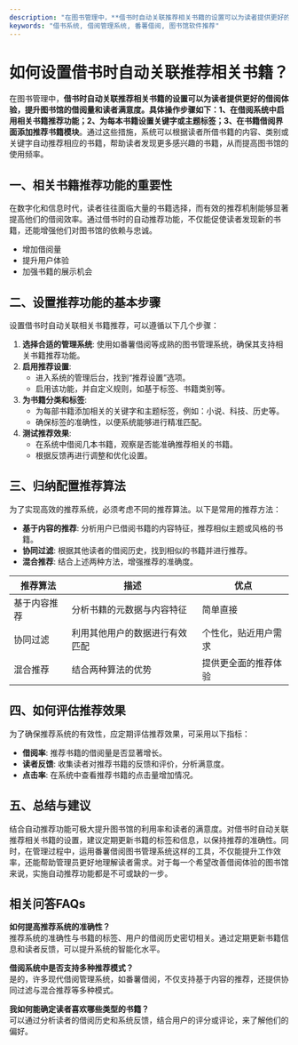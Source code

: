```yaml
---
description: "在图书管理中，**借书时自动关联推荐相关书籍的设置可以为读者提供更好的借阅体验，提升图书馆的借阅量和读者满意度。具体操作步骤如下：1、在借阅系统中启用相关书籍推荐功能；2、为每本书籍设置关键字或主题标签；3、在书籍借阅界面添加推荐书籍模块**。通过这些措施，系统可以根据读者所借书籍的内容、类别或关键字自动推荐相应的书籍，帮助读者发现更多感兴趣的书籍，从而提高图书馆的使用频率。"
keywords: "借书系统, 借阅管理系统, 番薯借阅, 图书馆软件推荐"
---
```

# 如何设置借书时自动关联推荐相关书籍？

在图书管理中，**借书时自动关联推荐相关书籍的设置可以为读者提供更好的借阅体验，提升图书馆的借阅量和读者满意度。具体操作步骤如下：1、在借阅系统中启用相关书籍推荐功能；2、为每本书籍设置关键字或主题标签；3、在书籍借阅界面添加推荐书籍模块**。通过这些措施，系统可以根据读者所借书籍的内容、类别或关键字自动推荐相应的书籍，帮助读者发现更多感兴趣的书籍，从而提高图书馆的使用频率。

## **一、相关书籍推荐功能的重要性**

在数字化和信息时代，读者往往面临大量的书籍选择，而有效的推荐机制能够显著提高他们的借阅效率。通过借书时的自动推荐功能，不仅能促使读者发现新的书籍，还能增强他们对图书馆的依赖与忠诚。

- 增加借阅量
- 提升用户体验
- 加强书籍的展示机会

## **二、设置推荐功能的基本步骤**

设置借书时自动关联相关书籍推荐，可以遵循以下几个步骤：

1. **选择合适的管理系统**: 使用如番薯借阅等成熟的图书管理系统，确保其支持相关书籍推荐功能。
2. **启用推荐设置**:
   - 进入系统的管理后台，找到“推荐设置”选项。
   - 启用该功能，并自定义规则，如基于标签、书籍类别等。
3. **为书籍分类和标签**:
   - 为每部书籍添加相关的关键字和主题标签，例如：小说、科技、历史等。
   - 确保标签的准确性，以便系统能够进行精准匹配。
4. **测试推荐效果**:
   - 在系统中借阅几本书籍，观察是否能准确推荐相关的书籍。
   - 根据反馈再进行调整和优化设置。

## **三、归纳配置推荐算法**

为了实现高效的推荐系统，必须考虑不同的推荐算法。以下是常用的推荐方法：

- **基于内容的推荐**: 分析用户已借阅书籍的内容特征，推荐相似主题或风格的书籍。
- **协同过滤**: 根据其他读者的借阅历史，找到相似的书籍并进行推荐。
- **混合推荐**: 结合上述两种方法，增强推荐的准确度。

| 推荐算法       | 描述                                   | 优点                   |
| -------------- | -------------------------------------- | ---------------------- |
| 基于内容推荐   | 分析书籍的元数据与内容特征         | 简单直接               |
| 协同过滤       | 利用其他用户的数据进行有效匹配      | 个性化，贴近用户需求   |
| 混合推荐       | 结合两种算法的优势                  | 提供更全面的推荐体验   |

## **四、如何评估推荐效果**

为了确保推荐系统的有效性，应定期评估推荐效果，可采用以下指标：

- **借阅率**: 推荐书籍的借阅量是否显著增长。
- **读者反馈**: 收集读者对推荐书籍的反馈和评价，分析满意度。
- **点击率**: 在系统中查看推荐书籍的点击量增加情况。

## **五、总结与建议**

结合自动推荐功能可极大提升图书馆的利用率和读者的满意度。对借书时自动关联推荐相关书籍的设置，建议定期更新书籍的标签和信息，以保持推荐的准确性。同时，在管理过程中，运用番薯借阅图书管理系统这样的工具，不仅能提升工作效率，还能帮助管理员更好地理解读者需求。对于每一个希望改善借阅体验的图书馆来说，实施自动推荐功能都是不可或缺的一步。

## 相关问答FAQs

**如何提高推荐系统的准确性？**  
推荐系统的准确性与书籍的标签、用户的借阅历史密切相关。通过定期更新书籍信息和读者反馈，可以提升系统的智能化水平。

**借阅系统中是否支持多种推荐模式？**  
是的，许多现代借阅管理系统，如番薯借阅，不仅支持基于内容的推荐，还提供协同过滤与混合推荐等多种模式。

**我如何能确定读者喜欢哪些类型的书籍？**  
可以通过分析读者的借阅历史和系统反馈，结合用户的评分或评论，来了解他们的偏好。
